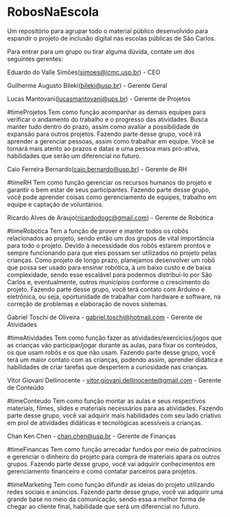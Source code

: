 # RobosNaEscola
Um repositório para agrupar todo o material público desenvolvido para espandir o projeto de inclusão digital nas escolas públicas de São Carlos.

Para entrar para um grupo ou tirar alguma dúvida, contate um dos seguintes gerentes:

Eduardo do Valle Simões(simoes@icmc.usp.br) - CEO


Guilherme Augusto Bileki(bileki@usp.br) - Gerente Geral


Lucas Mantovani(lucasmantovani@ups.br) - Gerente de Projetos


#timeProjetos
Tem como função acompanhar as demais equipes para verificar o andamento do trabalho e o progresso das atividades. Busca manter tudo dentro do prazo, assim como avaliar a possibilidade de expansão para outros projetos.
Fazendo parte desse grupo, você irá aprender a gerenciar pessoas, assim como trabalhar em equipe. Você se tornará mais atento ao prazos e datas e uma pessoa mais pró-ativa, habilidades que serão um diferencial no futuro.




Caio Ferreira Bernardo(caio.bernardo@usp.br) - Gerente de RH


#timeRH
Tem como função gerenciar os recursos humanos do projeto e garantir o bem estar de seus participantes. 
Fazendo parte desse grupo, você pode aprender coisas como gerenciamento de equipes, trabalho em equipe e captação de voluntários.




Ricardo Alves de Araujo(ricardodogc@gmail.com) - Gerente de Robótica


#timeRobotica
Tem a função de prover e manter todos os robôs relacionados ao projeto, sendo então um dos grupos de vital importância para todo o projeto. Devido à necessidade dos robôs estarem prontos e sempre funcionando para que eles possam ser utilizados no projeto pelas crianças. Como projeto de longo prazo, planejamos desenvolver um robô que possa ser usado para ensinar robótica, à um baixo custo e de baixa complexidade, sendo esse escalável para podermos distribuí-lo por São Carlos e, eventualmente, outros municípios conforme o crescimento do projeto. 
Fazendo parte desse grupo, você terá contato com Arduino e eletrônica, ou seja, oportunidade de trabalhar com hardware e software, na correção de problemas e elaboração de novos sistemas. 




Gabriel Toschi de Oliveira - gabriel.toschi@hotmail.com - Gerente de Atividades


#timeAtividades
Tem como função fazer as atividades/exercícios/jogos que as crianças vão participar/jogar durante as aulas, para fixar os conteúdos, os que usam robôs e os que não usam.
Fazendo parte desse grupo, você terá um maior contato com as crianças, podendo assim, aprender didática e habilidades de criar tarefas que despertem a curiosidade nas crianças.




Vitor Giovani Dellinocente - vitor.giovani.dellinocente@gmail.com - Gerente de Conteúdo


#timeConteudo
Tem como função montar as aulas e seus respectivos materiais, filmes, slides e materiais necessários para as atividades.
Fazendo parte desse grupo, você vai adquirir mais habilidades com seu lado criativo em prol de atividades didáticas e tecnológicas acessíveis a crianças.




Chan Ken Chen - chan.chen@usp.br - Gerente de Finanças


#timeFinancas
Tem como função arrecadar fundos por meio de patrocínios e gerenciar o dinheiro do projeto para compra de materiais apara os outros grupos.
Fazendo parte desse grupo, você vai adquirir conhecimentos em gerenciamento financeiro e como contatar parceiros para projetos.




#timeMarketing
Tem como função difundir as ideias do projeto utilizando redes sociais e anúncios. 
Fazendo parte desse grupo, você vai adquirir uma grande base no meio da comunicação, sendo essa a melhor forma de chegar ao cliente final, habilidade que será um diferencial no futuro.
